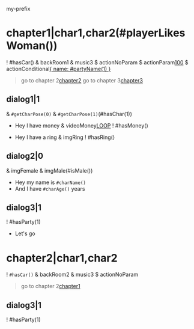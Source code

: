 my-prefix
# chapter1|char1,char2(#playerLikesWoman())
! #hasCar()
& backRoom1
& music3
$ actionNoParam[]()
$ actionParam[100]()
$ actionConditional[{ name: #partyName(1) }](#hasParty(1))
> go to chapter 2[chapter2]()
> go to chapter 3[chapter3](#hasParty(1))

## dialog1|1
& `#getCharPose(0)`
& `#getCharPose(1)`(#hasChar(1))

* Hey I have money
& videoMoney[LOOP]()
! #hasMoney()

* Hey I have a ring
& imgRing
! #hasRing()

## dialog2|0
& imgFemale[](#isFemale())
& imgMale(#isMale())

* Hey my name is `#charName()`
* And I have `#charAge()` years

## dialog3|1
! #hasParty(1)

* Let's go

# chapter2|char1,char2
! `#hasCar()`
& backRoom2
& music3
$ actionNoParam[]()
> go to chapter 2[chapter1]()

## dialog3|1
! #hasParty(1)

